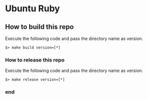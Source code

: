 # Ubuntu Ruby

## How to build this repo

Execute the following code and pass the directory name as version.

```
$> make build version=[*]
```

### How to release this repo

Execute the following code and pass the directory name as version.

```
$> make release version=[*]
```

### end
